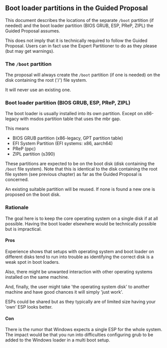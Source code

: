 ## Boot loader partitions in the Guided Proposal

This document describes the locations of the separate `/boot` partition (if needed) and
the boot loader partition (BIOS GRUB, ESP, PReP, ZIPL) the Guided Proposal assumes.

This does not imply that it is technically required to follow the Guided
Proposal. Users can in fact use the Expert Partitioner to do as they please
(but may get warnings).

### The `/boot` partition

The proposal will always create the `/boot` partition (if one is needed) on
the disk containing the root ('/') file system.

It will never use an existing one.

### Boot loader partition (BIOS GRUB, ESP, PReP, ZIPL)

The boot loader is usually installed into its own partition. Except on
x86-legacy with msdos partition table that uses the mbr gap.

This means

- BIOS GRUB partition (x86-legacy, GPT partition table)
- EFI System Partition (EFI systems: x86, aarch64)
- PReP (ppc)
- ZIPL partition (s390)

These partitions are expected to be on the boot disk (disk containing the
`/boot` file system). Note that this is identical to the disk containing the
root file system (see previous chapter) as far as the Guided Proposal is
concerned.

An existing suitable partition will be reused. If none is found a new one
is proposed on the boot disk.

### Rationale

The goal here is to keep the core operating system on a single disk if at
all possible. Having the boot loader elsewhere would be technically possible
but is impractical.

#### Pros

Experience shows that setups with operating system and boot loader on
different disks tend to run into trouble as identifying the correct disk is
a weak spot in boot loaders.

Also, there might be unwanted interaction with other operating systems
installed on the same machine.

And, finally, the user might take 'the operating system disk' to another
machine and have good chances it will simply 'just work'.

ESPs could be shared but as they typically are of limited size having your
'own' ESP looks better.

#### Con

There is the rumor that Windows expects a single ESP for the whole system.
The impact would be that you run into difficulties configuring grub to be
added to the Windows loader in a multi boot setup.
